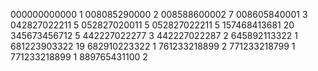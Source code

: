 000000000000
1
008085290000
2
008588600002
7
008605840001
3
042827022211
5
052827020011
5
052827022211
5
157468413681
20
345673456712
5
442227022277
3
442227022287
2
645892113322
1
681223903322
19
682910223322
1
761233218899
2
771233218799
1
771233218899
1
889765431100
2
